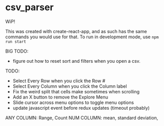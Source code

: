 # csv_parser

WiP!

This was created with create-react-app, and as such has the same commands you would use for that.
To run in development mode, use `npm run start`

BIG TODO:
* figure out how to reset sort and filters when you open a csv.

TODO:
* Select Every Row when you click the Row #
* Select Every Column when you click the Column label
* Fix the weird split that cells make sometimes when scrolling
* Add an X button to remove the Explore Menu
* Slide cursor across menu options to toggle menu options
* update javascript event before redux updates (timeout probably)

ANY COLUMN:
Range, Count
NUM COLUMN:
mean, standard deviation,
